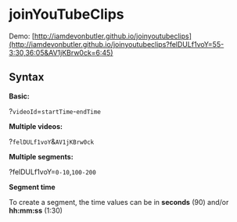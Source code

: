 # joinYouTubeClips

Demo:
[http://iamdevonbutler.github.io/joinyoutubeclips](http://iamdevonbutler.github.io/joinyoutubeclips?felDULf1voY=55-3:30,36:05&AV1jKBrw0ck=6:45)

## Syntax

**Basic:**

?`videoId`=`startTime`-`endTime`

**Multiple videos:**

?`felDULf1voY`&`AV1jKBrw0ck`

**Multiple segments:**

?felDULf1voY=`0-10`,`100-200`


**Segment time**

To create a segment, the time values can be in **seconds** (90) and/or **hh:mm:ss** (1:30)
